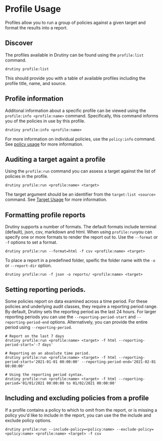 # Profile Usage

Profiles allow you to run a group of policies against a given target and format
the results into a report.

## Discover

The profiles available in Drutiny can be found using the `profile:list` command.

```
drutiny profile:list
```

This should provide you with a table of available profiles including the profile
title, name, and source.

## Profile information

Additonal information about a specific profile can be viewed using the
`profile:info <profile:name>` command. Specifically, this command informs you of the
policies in use by this profile.

```
drutiny profile:info <profile:name>
```

For more information on individual policies, use the `policy:info` command.
See [policy usage](Policy.md) for more information.

## Auditing a target againt a profile

Using the `profile:run` command you can assess a target against the list of
policies in the profile.

```
drutiny profile:run <profile:name> <target>
```

The target argument should be an identifier from the `target:list <source>`
command. See [Target Usage](Target.md) for more information.

## Formatting profile reports

Drutiny supports a number of formats. The default formats include terminal
(default), json, csv, markdown and html. When using `profile:run`you can specify
one or more formats to render the report out to. Use the `--format` or `-f`
options to set a format.

```
drutiny profile:run --format=html -f csv <profile:name> <target>
```

To place a report in a predefined folder, speific the folder name with the `-o`
 or `--report-dir` option.

```
drutiny profile:run -f json -o reports/ <profile:name> <target>
```

## Setting reporting periods.

Some policies report on data examined across a time period. For these policies
and underlying audit classes, they require a reporting period range. By default,
Drutiny sets the reporting period as the last 24 hours. For larger reporting
periods you can use the `--reporting-period-start` and `--reporting-period-end`
options. Alternatively, you can provide the entire period using
`--reporting-period`.

```
# Report on the last 7 days
drutiny profile:run <profile:name> <target> -f html --reporting-period-start='-7 days'

# Reporting on an absolute time period.
drutiny profile:run <profile:name> <target> -f html --reporting-period-start='2021-01-01 00:00:00' --reporting-period-end='2021-02-01 00:00:00'

# Using the reporting period syntax.
drutiny profile:run <profile:name> <target> -f html --reporting-period='01/01/2021 00:00:00 to 01/02/2021 00:00:00'
```

## Including and excluding policies from a profile

If a profile contains a policy to which to omit from the report, or is missing
a policy you'd like to include in the report, you can use the the include and
exclude policy options.

```
drutiny profile:run --include-policy=<policy:name> --exclude-policy=<policy:name> <profile:name> <target> -f csv
```
